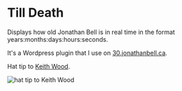 Till Death
==========

Displays how old Jonathan Bell is in real time in the format years:months:days:hours:seconds.

It's a Wordpress plugin that I use on [30.jonathanbell.ca](http://30.jonathanbell.ca).

Hat tip to [Keith Wood](http://keith-wood.name/countdown.html).

![hat tip to Keith Wood](http://i36.photobucket.com/albums/e22/PrimitiveScrewhead1973/tumblr_lsau46tqT41qcwlib_zpsefxz4zjf.gif)
